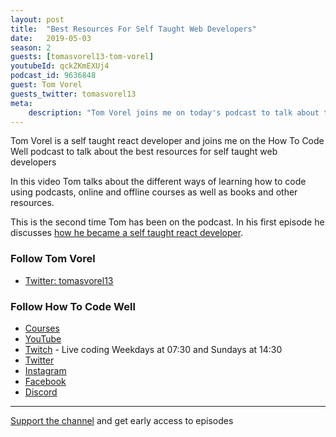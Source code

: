 ```yaml
---
layout: post
title:  "Best Resources For Self Taught Web Developers"
date:   2019-05-03
season: 2
guests: [tomasvorel13-tom-vorel]
youtubeId: qckZKmEXUj4
podcast_id: 9636848
guest: Tom Vorel
guests_twitter: tomasvorel13
meta:
    description: "Tom Vorel joins me on today's podcast to talk about the best resources for self taught developers"
---
```


Tom Vorel is a self taught react developer and joins me on the How To Code Well podcast to talk about the best resources for self taught web developers

In this video Tom talks about the different ways of learning how to code using podcasts, online and offline courses as well as books and other resources.

This is the second time Tom has been on the podcast. In his first episode he discusses [how he became a self taught react developer](https://howtocodewell.fm/episode/04-from-self-taught-coder-to-react-developer-tom-vorel-interview/).

### Follow Tom Vorel
- [Twitter: tomasvorel13](https://twitter.com/tomasvorel13) 

### Follow How To Code Well
- [Courses](http://howtocodewell.net)
- [YouTube](http://youtube.com/howtocodewell)
- [Twitch](http://twitch.tv/howtocodewell) - Live coding Weekdays at 07:30 and Sundays at 14:30
- [Twitter](https://twitter.com/howtocodewell)
- [Instagram](http://instagram.com/howtocodewell/)
- [Facebook](http://facebook.com/howtocodewell/)
- [Discord](http://howtocodewell.net/discord)

-------------------------------

[Support the channel](https://www.patreon.com/howToCodeWell) and get early access to episodes